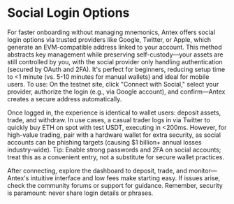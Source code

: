 # Social Login Options

For faster onboarding without managing mnemonics, Antex offers social login options via trusted providers like Google, Twitter, or Apple, which generate an EVM-compatible address linked to your account. This method abstracts key management while preserving self-custody—your assets are still controlled by you, with the social provider only handling authentication (secured by OAuth and 2FA). It's perfect for beginners, reducing setup time to <1 minute (vs. 5-10 minutes for manual wallets) and ideal for mobile users. To use: On the testnet site, click "Connect with Social," select your provider, authorize the login (e.g., via Google account), and confirm—Antex creates a secure address automatically.

Once logged in, the experience is identical to wallet users: deposit assets, trade, and withdraw. In use cases, a casual trader logs in via Twitter to quickly buy ETH on spot with test USDT, executing in <200ms. However, for high-value trading, pair with a hardware wallet for extra security, as social accounts can be phishing targets (causing $1 billion+ annual losses industry-wide). Tip: Enable strong passwords and 2FA on social accounts; treat this as a convenient entry, not a substitute for secure wallet practices.

After connecting, explore the dashboard to deposit, trade, and monitor—Antex's intuitive interface and low fees make starting easy. If issues arise, check the community forums or support for guidance. Remember, security is paramount: never share login details or phrases.
